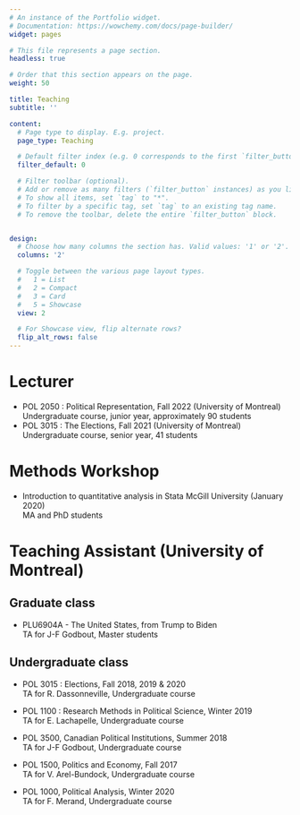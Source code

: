 ```yaml
---
# An instance of the Portfolio widget.
# Documentation: https://wowchemy.com/docs/page-builder/
widget: pages

# This file represents a page section.
headless: true

# Order that this section appears on the page.
weight: 50

title: Teaching
subtitle: ''

content:
  # Page type to display. E.g. project.
  page_type: Teaching

  # Default filter index (e.g. 0 corresponds to the first `filter_button` instance below).
  filter_default: 0

  # Filter toolbar (optional).
  # Add or remove as many filters (`filter_button` instances) as you like.
  # To show all items, set `tag` to "*".
  # To filter by a specific tag, set `tag` to an existing tag name.
  # To remove the toolbar, delete the entire `filter_button` block.


design:
  # Choose how many columns the section has. Valid values: '1' or '2'.
  columns: '2'

  # Toggle between the various page layout types.
  #   1 = List
  #   2 = Compact
  #   3 = Card
  #   5 = Showcase
  view: 2

  # For Showcase view, flip alternate rows?
  flip_alt_rows: false
---
```

# Lecturer
- POL 2050 : Political Representation, Fall 2022 (University of Montreal)<br/>
Undergraduate course, junior year, approximately 90 students
- POL 3015 : The Elections, Fall 2021 (University of Montreal)<br/>
Undergraduate course, senior year, 41 students <br/>

# Methods Workshop
- Introduction to quantitative analysis in Stata McGill University (January 2020)<br/>
MA and PhD students<br/> 

# Teaching Assistant (University of Montreal)
## Graduate class
- PLU6904A - The United States, from Trump to Biden <br/>
TA for J-F Godbout, Master students<br/>

## Undergraduate class
- POL 3015 : Elections, Fall 2018, 2019 & 2020 <br/>
TA for R. Dassonneville, Undergraduate course <br/>

- POL 1100 : Research Methods in Political Science, Winter 2019 <br/>
TA for E. Lachapelle, Undergraduate course <br/>

- POL 3500, Canadian Political Institutions, Summer 2018 <br/>
TA for J-F Godbout, Undergraduate course <br/>

- POL 1500, Politics and Economy, Fall 2017 <br/>
TA for V. Arel-Bundock, Undergraduate course <br/>

- POL 1000, Political Analysis, Winter 2020 <br/>
TA for F. Merand, Undergraduate course <br/>

